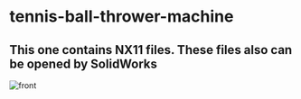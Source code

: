 # tennis-ball-thrower-machine
This one contains NX11 files. These files also can be opened by SolidWorks
---

![front](https://github.com/savolla/tennis-ball-throwing-machine/blob/master/pics/front.png)



